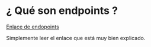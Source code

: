 # ¿ Qué son endpoints ?

[Enlace de endopoints](https://www.icm.es/2021/06/15/que-son-endpoints/)

Simplemente leer el enlace que está muy bien explicado.